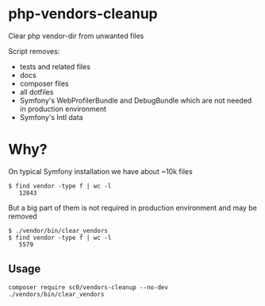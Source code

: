 # php-vendors-cleanup

Clear php vendor-dir from unwanted files

Script removes:
 - tests and related files
 - docs
 - composer files
 - all dotfiles
 - Symfony's WebProfilerBundle and DebugBundle which are not needed in production environment
 - Symfony's Intl data

# Why?

On typical Symfony installation we have about ~10k files
```
$ find vendor -type f | wc -l
   12843
```

But a big part of them is not required in production environment and may be removed
```
$ ./vendor/bin/clear_vendors
$ find vendor -type f | wc -l
   5579
```

## Usage

`composer require sc0/vendors-cleanup --no-dev`
`./vendors/bin/clear_vendors`
